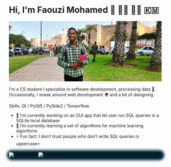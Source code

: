# Hi, I'm Faouzi Mohamed 👋 :student: :man_technologist: :comoros:
![CS student](https://raw.githubusercontent.com/faouziMohamed/faouzimohamed/master/faouzimohamed-rabat2020.jpg)



I'm a CS student I specialize in software development, processing data :dart:.  Occasionally, i sneak around web development :earth_africa: and a bit of designing.

Skills: Qt  / PyQt5 / PySide2 / Tensorflow

- 🔭 I’m currently working on an GUI app that let user run SQL queries in a SQLite local database  
- 🌱 I’m currently learning a set of algorithms for machine learning algorithms 
- ⚡ Fun fact: I don’t trust people who don’t write SQL queries in uppercase⚡ 
<div style="background:#022;display:flex; align:flex-blox;border-radius:9px;box-shadow:1px 1px 9px 8px #00203e;margin:auto">
<a href="https://github.com/anuraghazra/github-readme-stats" 
   style="">
	<img src="https://github-readme-stats.vercel.app/api?username=faouzimohamed&theme=dark&show_icons=true&&cache_seconds=1900&count_private=true&include_all_commits=true" 
         alt="GitHub stats" 
         style="height:190px;padding:0;" >
</a>
<a href="https://github.com/anuraghazra/github-readme-stats" 
   style="" >
	<img src="https://github-readme-stats.vercel.app/api/top-langs/?username=faouzimohamed&theme=dark&layout=compact&langs_count=8" 
         alt="Top Langs" style="height:190px; padding:0;">
</a></div>  


